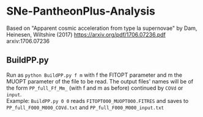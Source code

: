 # SNe-PantheonPlus-Analysis

Based on "Apparent cosmic acceleration from type Ia supernovae" by Dam, Heinesen, Wiltshire (2017) https://arxiv.org/pdf/1706.07236.pdf arxiv:1706.07236 

## BuildPP.py

Run as `python BuildPP.py f m` with f the FITOPT parameter and m the MUOPT parameter of the file to be read. The output files' names will be of the form `PP_full_Ff_Mm_` (with f and m as before) continued by `COVd` or `input`.  
Example: `BuildPP.py 0 0` reads `FITOPT000_MUOPT000.FITRES` and saves to `PP_full_F000_M000_COVd.txt` and `PP_full_F000_M000_input.txt`
